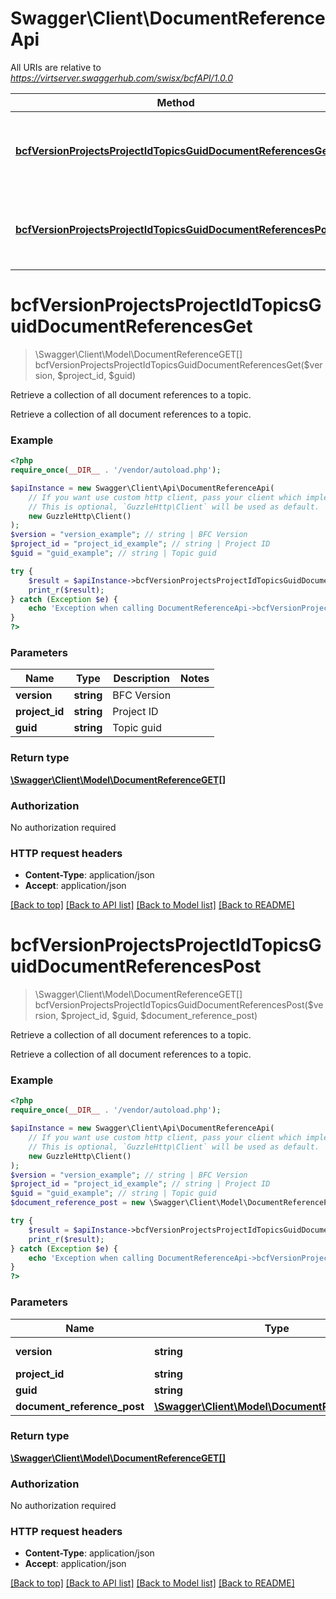 # Swagger\Client\DocumentReferenceApi

All URIs are relative to *https://virtserver.swaggerhub.com/swisx/bcfAPI/1.0.0*

Method | HTTP request | Description
------------- | ------------- | -------------
[**bcfVersionProjectsProjectIdTopicsGuidDocumentReferencesGet**](DocumentReferenceApi.md#bcfVersionProjectsProjectIdTopicsGuidDocumentReferencesGet) | **GET** /bcf/{version}/projects/{project_id}/topics/{guid}/document_references | Retrieve a collection of all document references to a topic.
[**bcfVersionProjectsProjectIdTopicsGuidDocumentReferencesPost**](DocumentReferenceApi.md#bcfVersionProjectsProjectIdTopicsGuidDocumentReferencesPost) | **POST** /bcf/{version}/projects/{project_id}/topics/{guid}/document_references | Retrieve a collection of all document references to a topic.


# **bcfVersionProjectsProjectIdTopicsGuidDocumentReferencesGet**
> \Swagger\Client\Model\DocumentReferenceGET[] bcfVersionProjectsProjectIdTopicsGuidDocumentReferencesGet($version, $project_id, $guid)

Retrieve a collection of all document references to a topic.

Retrieve a collection of all document references to a topic.

### Example
```php
<?php
require_once(__DIR__ . '/vendor/autoload.php');

$apiInstance = new Swagger\Client\Api\DocumentReferenceApi(
    // If you want use custom http client, pass your client which implements `GuzzleHttp\ClientInterface`.
    // This is optional, `GuzzleHttp\Client` will be used as default.
    new GuzzleHttp\Client()
);
$version = "version_example"; // string | BFC Version
$project_id = "project_id_example"; // string | Project ID
$guid = "guid_example"; // string | Topic guid

try {
    $result = $apiInstance->bcfVersionProjectsProjectIdTopicsGuidDocumentReferencesGet($version, $project_id, $guid);
    print_r($result);
} catch (Exception $e) {
    echo 'Exception when calling DocumentReferenceApi->bcfVersionProjectsProjectIdTopicsGuidDocumentReferencesGet: ', $e->getMessage(), PHP_EOL;
}
?>
```

### Parameters

Name | Type | Description  | Notes
------------- | ------------- | ------------- | -------------
 **version** | **string**| BFC Version |
 **project_id** | **string**| Project ID |
 **guid** | **string**| Topic guid |

### Return type

[**\Swagger\Client\Model\DocumentReferenceGET[]**](../Model/DocumentReferenceGET.md)

### Authorization

No authorization required

### HTTP request headers

 - **Content-Type**: application/json
 - **Accept**: application/json

[[Back to top]](#) [[Back to API list]](../../README.md#documentation-for-api-endpoints) [[Back to Model list]](../../README.md#documentation-for-models) [[Back to README]](../../README.md)

# **bcfVersionProjectsProjectIdTopicsGuidDocumentReferencesPost**
> \Swagger\Client\Model\DocumentReferenceGET[] bcfVersionProjectsProjectIdTopicsGuidDocumentReferencesPost($version, $project_id, $guid, $document_reference_post)

Retrieve a collection of all document references to a topic.

Retrieve a collection of all document references to a topic.

### Example
```php
<?php
require_once(__DIR__ . '/vendor/autoload.php');

$apiInstance = new Swagger\Client\Api\DocumentReferenceApi(
    // If you want use custom http client, pass your client which implements `GuzzleHttp\ClientInterface`.
    // This is optional, `GuzzleHttp\Client` will be used as default.
    new GuzzleHttp\Client()
);
$version = "version_example"; // string | BFC Version
$project_id = "project_id_example"; // string | Project ID
$guid = "guid_example"; // string | Topic guid
$document_reference_post = new \Swagger\Client\Model\DocumentReferencePOST(); // \Swagger\Client\Model\DocumentReferencePOST | 

try {
    $result = $apiInstance->bcfVersionProjectsProjectIdTopicsGuidDocumentReferencesPost($version, $project_id, $guid, $document_reference_post);
    print_r($result);
} catch (Exception $e) {
    echo 'Exception when calling DocumentReferenceApi->bcfVersionProjectsProjectIdTopicsGuidDocumentReferencesPost: ', $e->getMessage(), PHP_EOL;
}
?>
```

### Parameters

Name | Type | Description  | Notes
------------- | ------------- | ------------- | -------------
 **version** | **string**| BFC Version |
 **project_id** | **string**| Project ID |
 **guid** | **string**| Topic guid |
 **document_reference_post** | [**\Swagger\Client\Model\DocumentReferencePOST**](../Model/DocumentReferencePOST.md)|  | [optional]

### Return type

[**\Swagger\Client\Model\DocumentReferenceGET[]**](../Model/DocumentReferenceGET.md)

### Authorization

No authorization required

### HTTP request headers

 - **Content-Type**: application/json
 - **Accept**: application/json

[[Back to top]](#) [[Back to API list]](../../README.md#documentation-for-api-endpoints) [[Back to Model list]](../../README.md#documentation-for-models) [[Back to README]](../../README.md)

